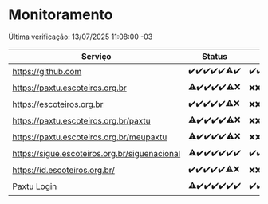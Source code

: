 # Monitoramento

Última verificação: 13/07/2025 11:08:00 -03

|Serviço|Status|Últimas 24h|
|---|---|---|
|https://github.com|<span title="2025-07-06: OK=23">✔️</span><span title="2025-07-07: OK=23">✔️</span><span title="2025-07-08: OK=23">✔️</span><span title="2025-07-09: OK=23">✔️</span><span title="2025-07-10: OK=23">✔️</span><span title="2025-07-11: OK=22, Falhas=1">⚠️</span><span title="2025-07-12: OK=13">✔️</span>|<span title="12/07/2025 11:08:00 -03 : 200">✔️</span><span title="12/07/2025 12:08:00 -03 : 200">✔️</span><span title="12/07/2025 13:10:00 -03 : 200">✔️</span><span title="12/07/2025 14:07:00 -03 : 200">✔️</span><span title="12/07/2025 15:12:00 -03 : 200">✔️</span><span title="12/07/2025 16:07:00 -03 : 200">✔️</span><span title="12/07/2025 17:09:00 -03 : 200">✔️</span><span title="12/07/2025 18:08:00 -03 : 200">✔️</span><span title="12/07/2025 19:09:00 -03 : 200">✔️</span><span title="12/07/2025 20:10:00 -03 : 200">✔️</span><span title="12/07/2025 21:56:00 -03 : 200">✔️</span><span title="12/07/2025 23:58:00 -03 : 200">✔️</span><span title="13/07/2025 00:57:00 -03 : 200">✔️</span><span title="13/07/2025 01:34:00 -03 : 200">✔️</span><span title="13/07/2025 02:13:00 -03 : 200">✔️</span><span title="13/07/2025 03:13:00 -03 : 200">✔️</span><span title="13/07/2025 04:11:00 -03 : 200">✔️</span><span title="13/07/2025 05:12:00 -03 : 200">✔️</span><span title="13/07/2025 06:10:00 -03 : 200">✔️</span><span title="13/07/2025 07:09:00 -03 : 200">✔️</span><span title="13/07/2025 08:07:00 -03 : 200">✔️</span><span title="13/07/2025 09:17:00 -03 : 200">✔️</span><span title="13/07/2025 10:21:00 -03 : 200">✔️</span><span title="13/07/2025 11:08:00 -03 : 200">✔️</span>|
|https://paxtu.escoteiros.org.br|<span title="2025-07-06: OK=22, Falhas=1">⚠️</span><span title="2025-07-07: OK=23">✔️</span><span title="2025-07-08: OK=23">✔️</span><span title="2025-07-09: OK=23">✔️</span><span title="2025-07-10: OK=23">✔️</span><span title="2025-07-11: OK=17, Falhas=6">⚠️</span><span title="2025-07-12: Falhas=13">❌</span>|<span title="12/07/2025 11:08:00 -03 : 403">❌</span><span title="12/07/2025 12:08:00 -03 : 403">❌</span><span title="12/07/2025 13:10:00 -03 : 403">❌</span><span title="12/07/2025 14:07:00 -03 : 403">❌</span><span title="12/07/2025 15:12:00 -03 : 403">❌</span><span title="12/07/2025 16:07:00 -03 : 403">❌</span><span title="12/07/2025 17:09:00 -03 : 403">❌</span><span title="12/07/2025 18:08:00 -03 : 403">❌</span><span title="12/07/2025 19:09:00 -03 : 403">❌</span><span title="12/07/2025 20:10:00 -03 : 403">❌</span><span title="12/07/2025 21:56:00 -03 : 403">❌</span><span title="12/07/2025 23:58:00 -03 : 403">❌</span><span title="13/07/2025 00:57:00 -03 : 403">❌</span><span title="13/07/2025 01:34:00 -03 : 403">❌</span><span title="13/07/2025 02:13:00 -03 : 403">❌</span><span title="13/07/2025 03:13:00 -03 : 403">❌</span><span title="13/07/2025 04:11:00 -03 : 403">❌</span><span title="13/07/2025 05:12:00 -03 : 403">❌</span><span title="13/07/2025 06:10:00 -03 : 403">❌</span><span title="13/07/2025 07:09:00 -03 : 403">❌</span><span title="13/07/2025 08:07:00 -03 : 403">❌</span><span title="13/07/2025 09:17:00 -03 : 403">❌</span><span title="13/07/2025 10:21:00 -03 : 403">❌</span><span title="13/07/2025 11:08:00 -03 : 403">❌</span>|
|https://escoteiros.org.br|<span title="2025-07-06: OK=23">✔️</span><span title="2025-07-07: OK=23">✔️</span><span title="2025-07-08: OK=23">✔️</span><span title="2025-07-09: OK=23">✔️</span><span title="2025-07-10: OK=23">✔️</span><span title="2025-07-11: OK=16, Falhas=7">⚠️</span><span title="2025-07-12: Falhas=13">❌</span>|<span title="12/07/2025 11:08:00 -03 : 403">❌</span><span title="12/07/2025 12:08:00 -03 : 403">❌</span><span title="12/07/2025 13:10:00 -03 : 403">❌</span><span title="12/07/2025 14:07:00 -03 : 403">❌</span><span title="12/07/2025 15:12:00 -03 : 403">❌</span><span title="12/07/2025 16:07:00 -03 : 403">❌</span><span title="12/07/2025 17:09:00 -03 : 403">❌</span><span title="12/07/2025 18:08:00 -03 : 403">❌</span><span title="12/07/2025 19:09:00 -03 : 403">❌</span><span title="12/07/2025 20:10:00 -03 : 403">❌</span><span title="12/07/2025 21:56:00 -03 : 403">❌</span><span title="12/07/2025 23:58:00 -03 : 403">❌</span><span title="13/07/2025 00:58:00 -03 : 403">❌</span><span title="13/07/2025 01:34:00 -03 : 403">❌</span><span title="13/07/2025 02:13:00 -03 : 403">❌</span><span title="13/07/2025 03:13:00 -03 : 403">❌</span><span title="13/07/2025 04:11:00 -03 : 403">❌</span><span title="13/07/2025 05:12:00 -03 : 403">❌</span><span title="13/07/2025 06:10:00 -03 : 403">❌</span><span title="13/07/2025 07:09:00 -03 : 403">❌</span><span title="13/07/2025 08:07:00 -03 : 403">❌</span><span title="13/07/2025 09:17:00 -03 : 403">❌</span><span title="13/07/2025 10:21:00 -03 : 403">❌</span><span title="13/07/2025 11:08:00 -03 : 403">❌</span>|
|https://paxtu.escoteiros.org.br/paxtu|<span title="2025-07-06: OK=22, Falhas=1">⚠️</span><span title="2025-07-07: OK=23">✔️</span><span title="2025-07-08: OK=23">✔️</span><span title="2025-07-09: OK=23">✔️</span><span title="2025-07-10: OK=23">✔️</span><span title="2025-07-11: OK=17, Falhas=6">⚠️</span><span title="2025-07-12: Falhas=13">❌</span>|<span title="12/07/2025 11:08:00 -03 : 403">❌</span><span title="12/07/2025 12:08:00 -03 : 403">❌</span><span title="12/07/2025 13:10:00 -03 : 403">❌</span><span title="12/07/2025 14:07:00 -03 : 403">❌</span><span title="12/07/2025 15:12:00 -03 : 403">❌</span><span title="12/07/2025 16:07:00 -03 : 403">❌</span><span title="12/07/2025 17:09:00 -03 : 403">❌</span><span title="12/07/2025 18:08:00 -03 : 403">❌</span><span title="12/07/2025 19:09:00 -03 : 403">❌</span><span title="12/07/2025 20:10:00 -03 : 403">❌</span><span title="12/07/2025 21:56:00 -03 : 403">❌</span><span title="12/07/2025 23:58:00 -03 : 403">❌</span><span title="13/07/2025 00:58:00 -03 : 403">❌</span><span title="13/07/2025 01:34:00 -03 : 403">❌</span><span title="13/07/2025 02:13:00 -03 : 403">❌</span><span title="13/07/2025 03:14:00 -03 : 403">❌</span><span title="13/07/2025 04:11:00 -03 : 403">❌</span><span title="13/07/2025 05:12:00 -03 : 403">❌</span><span title="13/07/2025 06:10:00 -03 : 403">❌</span><span title="13/07/2025 07:09:00 -03 : 403">❌</span><span title="13/07/2025 08:07:00 -03 : 403">❌</span><span title="13/07/2025 09:17:00 -03 : 403">❌</span><span title="13/07/2025 10:21:00 -03 : 403">❌</span><span title="13/07/2025 11:08:00 -03 : 403">❌</span>|
|https://paxtu.escoteiros.org.br/meupaxtu|<span title="2025-07-06: OK=22, Falhas=1">⚠️</span><span title="2025-07-07: OK=23">✔️</span><span title="2025-07-08: OK=23">✔️</span><span title="2025-07-09: OK=23">✔️</span><span title="2025-07-10: OK=23">✔️</span><span title="2025-07-11: OK=17, Falhas=6">⚠️</span><span title="2025-07-12: Falhas=13">❌</span>|<span title="12/07/2025 11:08:00 -03 : 403">❌</span><span title="12/07/2025 12:08:00 -03 : 403">❌</span><span title="12/07/2025 13:10:00 -03 : 403">❌</span><span title="12/07/2025 14:07:00 -03 : 403">❌</span><span title="12/07/2025 15:12:00 -03 : 403">❌</span><span title="12/07/2025 16:07:00 -03 : 403">❌</span><span title="12/07/2025 17:09:00 -03 : 403">❌</span><span title="12/07/2025 18:08:00 -03 : 403">❌</span><span title="12/07/2025 19:09:00 -03 : 403">❌</span><span title="12/07/2025 20:10:00 -03 : 403">❌</span><span title="12/07/2025 21:56:00 -03 : 403">❌</span><span title="12/07/2025 23:58:00 -03 : 403">❌</span><span title="13/07/2025 00:58:00 -03 : 403">❌</span><span title="13/07/2025 01:34:00 -03 : 403">❌</span><span title="13/07/2025 02:13:00 -03 : 403">❌</span><span title="13/07/2025 03:14:00 -03 : 403">❌</span><span title="13/07/2025 04:11:00 -03 : 403">❌</span><span title="13/07/2025 05:12:00 -03 : 403">❌</span><span title="13/07/2025 06:10:00 -03 : 403">❌</span><span title="13/07/2025 07:09:00 -03 : 403">❌</span><span title="13/07/2025 08:07:00 -03 : 403">❌</span><span title="13/07/2025 09:17:00 -03 : 403">❌</span><span title="13/07/2025 10:21:00 -03 : 403">❌</span><span title="13/07/2025 11:08:00 -03 : 403">❌</span>|
|https://sigue.escoteiros.org.br/siguenacional|<span title="2025-07-06: OK=22, Falhas=1">⚠️</span><span title="2025-07-07: OK=23">✔️</span><span title="2025-07-08: OK=23">✔️</span><span title="2025-07-09: OK=23">✔️</span><span title="2025-07-10: OK=23">✔️</span><span title="2025-07-11: OK=23">✔️</span><span title="2025-07-12: OK=13">✔️</span>|<span title="12/07/2025 11:08:00 -03 : 200">✔️</span><span title="12/07/2025 12:08:00 -03 : 200">✔️</span><span title="12/07/2025 13:10:00 -03 : 200">✔️</span><span title="12/07/2025 14:07:00 -03 : 200">✔️</span><span title="12/07/2025 15:12:00 -03 : 200">✔️</span><span title="12/07/2025 16:07:00 -03 : 200">✔️</span><span title="12/07/2025 17:09:00 -03 : 200">✔️</span><span title="12/07/2025 18:08:00 -03 : 200">✔️</span><span title="12/07/2025 19:09:00 -03 : 200">✔️</span><span title="12/07/2025 20:10:00 -03 : 200">✔️</span><span title="12/07/2025 21:56:00 -03 : 200">✔️</span><span title="12/07/2025 23:58:00 -03 : 200">✔️</span><span title="13/07/2025 00:58:00 -03 : 200">✔️</span><span title="13/07/2025 01:34:00 -03 : 200">✔️</span><span title="13/07/2025 02:13:00 -03 : 200">✔️</span><span title="13/07/2025 03:14:00 -03 : 200">✔️</span><span title="13/07/2025 04:11:00 -03 : 200">✔️</span><span title="13/07/2025 05:12:00 -03 : 200">✔️</span><span title="13/07/2025 06:10:00 -03 : 200">✔️</span><span title="13/07/2025 07:09:00 -03 : 200">✔️</span><span title="13/07/2025 08:07:00 -03 : 200">✔️</span><span title="13/07/2025 09:17:00 -03 : 200">✔️</span><span title="13/07/2025 10:21:00 -03 : 200">✔️</span><span title="13/07/2025 11:08:00 -03 : 200">✔️</span>|
|https://id.escoteiros.org.br/|<span title="2025-07-06: OK=23">✔️</span><span title="2025-07-07: OK=23">✔️</span><span title="2025-07-08: OK=23">✔️</span><span title="2025-07-09: OK=23">✔️</span><span title="2025-07-10: OK=23">✔️</span><span title="2025-07-11: OK=16, Falhas=7">⚠️</span><span title="2025-07-12: Falhas=13">❌</span>|<span title="12/07/2025 11:08:00 -03 : 403">❌</span><span title="12/07/2025 12:08:00 -03 : 403">❌</span><span title="12/07/2025 13:10:00 -03 : 403">❌</span><span title="12/07/2025 14:07:00 -03 : 403">❌</span><span title="12/07/2025 15:12:00 -03 : 403">❌</span><span title="12/07/2025 16:07:00 -03 : 403">❌</span><span title="12/07/2025 17:09:00 -03 : 403">❌</span><span title="12/07/2025 18:08:00 -03 : 403">❌</span><span title="12/07/2025 19:09:00 -03 : 403">❌</span><span title="12/07/2025 20:10:00 -03 : 403">❌</span><span title="12/07/2025 21:56:00 -03 : 403">❌</span><span title="12/07/2025 23:58:00 -03 : 403">❌</span><span title="13/07/2025 00:58:00 -03 : 403">❌</span><span title="13/07/2025 01:34:00 -03 : 403">❌</span><span title="13/07/2025 02:13:00 -03 : 403">❌</span><span title="13/07/2025 03:14:00 -03 : 403">❌</span><span title="13/07/2025 04:11:00 -03 : 403">❌</span><span title="13/07/2025 05:12:00 -03 : 403">❌</span><span title="13/07/2025 06:10:00 -03 : 403">❌</span><span title="13/07/2025 07:09:00 -03 : 403">❌</span><span title="13/07/2025 08:07:00 -03 : 403">❌</span><span title="13/07/2025 09:17:00 -03 : 403">❌</span><span title="13/07/2025 10:21:00 -03 : 403">❌</span><span title="13/07/2025 11:08:00 -03 : 403">❌</span>|
|Paxtu Login|<span title="2025-07-06: OK=22, Falhas=1">⚠️</span><span title="2025-07-07: OK=23">✔️</span><span title="2025-07-08: OK=23">✔️</span><span title="2025-07-09: OK=23">✔️</span><span title="2025-07-10: OK=23">✔️</span><span title="2025-07-11: OK=23">✔️</span><span title="2025-07-12: OK=13">✔️</span>|<span title="12/07/2025 11:08:00 -03 : 200">✔️</span><span title="12/07/2025 12:08:00 -03 : 200">✔️</span><span title="12/07/2025 13:10:00 -03 : 200">✔️</span><span title="12/07/2025 14:07:00 -03 : 200">✔️</span><span title="12/07/2025 15:12:00 -03 : 200">✔️</span><span title="12/07/2025 16:07:00 -03 : 200">✔️</span><span title="12/07/2025 17:09:00 -03 : 200">✔️</span><span title="12/07/2025 18:08:00 -03 : 200">✔️</span><span title="12/07/2025 19:09:00 -03 : 200">✔️</span><span title="12/07/2025 20:10:00 -03 : 200">✔️</span><span title="12/07/2025 21:56:00 -03 : 200">✔️</span><span title="12/07/2025 23:58:00 -03 : 200">✔️</span><span title="13/07/2025 00:58:00 -03 : 200">✔️</span><span title="13/07/2025 01:34:00 -03 : 200">✔️</span><span title="13/07/2025 02:13:00 -03 : 200">✔️</span><span title="13/07/2025 03:14:00 -03 : 200">✔️</span><span title="13/07/2025 04:11:00 -03 : 200">✔️</span><span title="13/07/2025 05:12:00 -03 : 200">✔️</span><span title="13/07/2025 06:10:00 -03 : 200">✔️</span><span title="13/07/2025 07:09:00 -03 : 200">✔️</span><span title="13/07/2025 08:07:00 -03 : 200">✔️</span><span title="13/07/2025 09:17:00 -03 : 200">✔️</span><span title="13/07/2025 10:21:00 -03 : 200">✔️</span><span title="13/07/2025 11:08:00 -03 : 200">✔️</span>|
